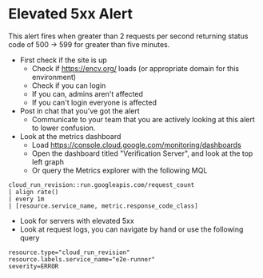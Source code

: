 # Elevated 5xx Alert

This alert fires when greater than 2 requests per second returning status code of 500 -> 599 for greater than five minutes.

* First check if the site is up
   * Check if https://encv.org/ loads (or appropriate domain for this environment)
   * Check if you can login
   * If you can, admins aren't affected
   * If you can't login everyone is affected
* Post in chat that you've got the alert
   * Communicate to your team that you are actively looking at this alert to lower confusion.
* Look at the metrics dashboard
   * Load https://console.cloud.google.com/monitoring/dashboards
   * Open the dashboard titled "Verification Server", and look at the top left graph
   * Or query the Metrics explorer with the following MQL

```
cloud_run_revision::run.googleapis.com/request_count
| align rate()
| every 1m
| [resource.service_name, metric.response_code_class]
```

   * Look for servers with elevated 5xx
   * Look at request logs, you can navigate by hand or use the following query

```
resource.type="cloud_run_revision"
resource.labels.service_name="e2e-runner"
severity=ERROR
```
